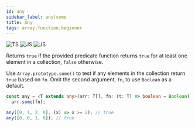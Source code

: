 ```yaml
---
id: any
sidebar_label: any|some
title: Any
tags: array,function,beginner
---
```


![TS](https://img.shields.io/badge/supports-typescript-blue.svg?style=flat-square)
![JS](https://img.shields.io/badge/supports-javascript-yellow.svg?style=flat-square)
![JS](https://img.shields.io/badge/supports-deno-green.svg?style=flat-square)

Returns `true` if the provided predicate function returns `true` for at least one element in a collection, `false` otherwise.

Use `Array.prototype.some()` to test if any elements in the collection return `true` based on `fn`.
Omit the second argument, `fn`, to use `Boolean` as a default.

```ts
const any = <T extends any>(arr: T[], fn: (t: T) => boolean = Boolean) =>
  arr.some(fn);
```

```ts
any([0, 1, 2, 0], (x) => x >= 2); // true
any([0, 0, 1, 0]); // true
```
